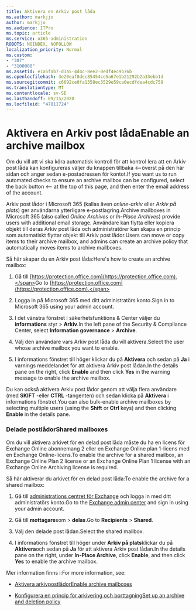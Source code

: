 ```yaml
---
title: Aktivera en Arkiv post låda
ms.author: markjjo
author: markjjo
ms.audience: ITPro
ms.topic: article
ms.service: o365-administration
ROBOTS: NOINDEX, NOFOLLOW
localization_priority: Normal
ms.custom:
- "307"
- "3100008"
ms.assetid: e1a5fab7-d3a5-4d4c-8ee2-0edf4ec9b76b
ms.openlocfilehash: 3e20eaf8dec85454ce5a67e1b21292b2a33ebb1d
ms.sourcegitcommit: c6692ce0fa1358ec3529e59ca0ecdfdea4cdc759
ms.translationtype: MT
ms.contentlocale: sv-SE
ms.lasthandoff: 09/15/2020
ms.locfileid: "47811724"
---
```

# <a name="enable-an-archive-mailbox"></a><span data-ttu-id="5065b-102">Aktivera en Arkiv post låda</span><span class="sxs-lookup"><span data-stu-id="5065b-102">Enable an archive mailbox</span></span>

<span data-ttu-id="5065b-103">Om du vill att vi ska köra automatisk kontroll för att kontrol lera att en Arkiv post låda kan konfigureras väljer du knappen tillbaka <--överst på den här sidan och anger sedan e-postadressen för kontot.</span><span class="sxs-lookup"><span data-stu-id="5065b-103">If you want us to run automated checks to ensure an archive mailbox can be configured, select the back button <-- at the top of this page, and then enter the email address of the account.</span></span>

<span data-ttu-id="5065b-104">Arkiv post lådor i Microsoft 365 (kallas även *online-arkiv* eller *Arkiv på plats*) ger användarna ytterligare e-postlagring.</span><span class="sxs-lookup"><span data-stu-id="5065b-104">Archive mailboxes in Microsoft 365 (also called *Online Archives* or *In-Place Archives*) provide users with additional email storage.</span></span> <span data-ttu-id="5065b-105">Användare kan flytta eller kopiera objekt till deras Arkiv post låda och administratörer kan skapa en princip som automatiskt flyttar objekt till Arkiv post lådor.</span><span class="sxs-lookup"><span data-stu-id="5065b-105">Users can move or copy items to their archive mailbox, and admins can create an archive policy that automatically moves items to archive mailboxes.</span></span>
  
<span data-ttu-id="5065b-106">Så här skapar du en Arkiv post låda:</span><span class="sxs-lookup"><span data-stu-id="5065b-106">Here's how to create an archive mailbox:</span></span>
  
1. <span data-ttu-id="5065b-107">Gå till [https://protection.office.com](https://protection.office.com).</span><span class="sxs-lookup"><span data-stu-id="5065b-107">Go to [https://protection.office.com](https://protection.office.com).</span></span>

2. <span data-ttu-id="5065b-108">Logga in på Microsoft 365 med ditt administratörs konto.</span><span class="sxs-lookup"><span data-stu-id="5065b-108">Sign in to Microsoft 365 using your admin account.</span></span>

3. <span data-ttu-id="5065b-109">I det vänstra fönstret i säkerhetsfunktions &amp; Center väljer du **informations** styr \> **Arkiv**.</span><span class="sxs-lookup"><span data-stu-id="5065b-109">In the left pane of the Security &amp; Compliance Center, select **Information governance** \> **Archive**.</span></span>

4. <span data-ttu-id="5065b-110">Välj den användare vars Arkiv post låda du vill aktivera.</span><span class="sxs-lookup"><span data-stu-id="5065b-110">Select the user whose archive mailbox you want to enable.</span></span>

5. <span data-ttu-id="5065b-111">I informations fönstret till höger klickar du på **Aktivera** och sedan på **Ja** i varnings meddelandet för att aktivera Arkiv post lådan.</span><span class="sxs-lookup"><span data-stu-id="5065b-111">In the details pane on the right, click **Enable** and then click **Yes** in the warning message to enable the archive mailbox.</span></span>

<span data-ttu-id="5065b-112">Du kan också aktivera Arkiv post lådor genom att välja flera användare (med **SKIFT** -eller **CTRL** -tangenten) och sedan klicka på **Aktivera** i informations fönstret.</span><span class="sxs-lookup"><span data-stu-id="5065b-112">You can also bulk-enable archive mailboxes by selecting multiple users (using the **Shift** or **Ctrl** keys) and then clicking **Enable** in the details pane.</span></span>
  
### <a name="shared-mailboxes"></a><span data-ttu-id="5065b-113">Delade postlådor</span><span class="sxs-lookup"><span data-stu-id="5065b-113">Shared mailboxes</span></span>

<span data-ttu-id="5065b-114">Om du vill aktivera arkivet för en delad post låda måste du ha en licens för Exchange Online abonnemang 2 eller en Exchange Online plan 1-licens med en Exchange Online-licens.</span><span class="sxs-lookup"><span data-stu-id="5065b-114">To enable the archive for a shared mailbox, an Exchange Online Plan 2 license or an Exchange Online Plan 1 license with an Exchange Online Archiving license is required.</span></span>  

<span data-ttu-id="5065b-115">Så här aktiverar du arkivet för en delad post låda:</span><span class="sxs-lookup"><span data-stu-id="5065b-115">To enable the archive for a shared mailbox:</span></span>

1. <span data-ttu-id="5065b-116">Gå till [administrations centret för Exchange](https://outlook.office365.com/ecp) och logga in med ditt administratörs konto.</span><span class="sxs-lookup"><span data-stu-id="5065b-116">Go to the [Exchange admin center](https://outlook.office365.com/ecp) and sign in using your admin account.</span></span>

2. <span data-ttu-id="5065b-117">Gå till **mottagare**som  >  **delas**.</span><span class="sxs-lookup"><span data-stu-id="5065b-117">Go to **Recipients** > **Shared**.</span></span>

3. <span data-ttu-id="5065b-118">Välj den delade post lådan.</span><span class="sxs-lookup"><span data-stu-id="5065b-118">Select the shared mailbox.</span></span>

4. <span data-ttu-id="5065b-119">I informations fönstret till höger under **Arkiv på plats**klickar du på **Aktivera**och sedan på **Ja** för att aktivera Arkiv post lådan.</span><span class="sxs-lookup"><span data-stu-id="5065b-119">In the details pane on the right, under **In-Place Archive**, click **Enable**, and then click **Yes** to enable the archive mailbox.</span></span>

<span data-ttu-id="5065b-120">Mer information finns i:</span><span class="sxs-lookup"><span data-stu-id="5065b-120">For more information, see:</span></span>
  
- [<span data-ttu-id="5065b-121">Aktivera arkivpostlådor</span><span class="sxs-lookup"><span data-stu-id="5065b-121">Enable archive mailboxes</span></span>](https://docs.microsoft.com/microsoft-365/compliance/enable-archive-mailboxes)

- [<span data-ttu-id="5065b-122">Konfigurera en princip för arkivering och borttagning</span><span class="sxs-lookup"><span data-stu-id="5065b-122">Set up an archive and deletion policy</span></span>](https://docs.microsoft.com//office365/securitycompliance/set-up-an-archive-and-deletion-policy-for-mailboxes)
